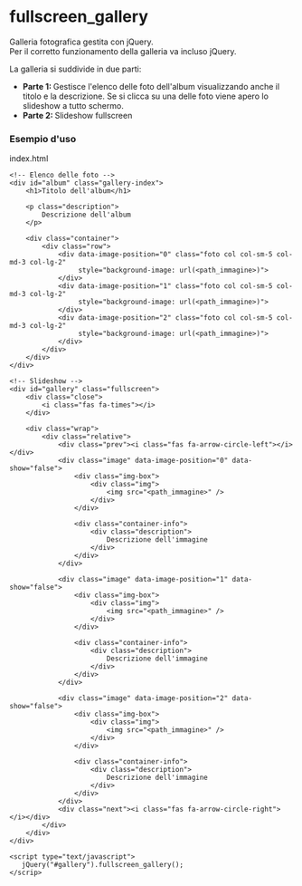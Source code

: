 # fullscreen_gallery

Galleria fotografica gestita con jQuery. <br />
Per il corretto funzionamento della galleria va incluso jQuery.


La galleria si suddivide in due parti:

<ul>
  <li><strong>Parte 1: </strong> Gestisce l'elenco delle foto dell'album visualizzando anche il titolo e la descrizione. Se si clicca su una delle foto viene apero lo slideshow a tutto schermo.</li>
  <li><strong>Parte 2: </strong> Slideshow fullscreen
</ul>

<h3>Esempio d'uso</h3>

index.html
```` 
<!-- Elenco delle foto -->
<div id="album" class="gallery-index">
    <h1>Titolo dell'album</h1>
    
    <p class="description">
        Descrizione dell'album
    </p>
    
    <div class="container">
        <div class="row">
            <div data-image-position="0" class="foto col col-sm-5 col-md-3 col-lg-2"
                 style="background-image: url(<path_immagine>)">
            </div>
            <div data-image-position="1" class="foto col col-sm-5 col-md-3 col-lg-2"
                 style="background-image: url(<path_immagine>)">
            </div>
            <div data-image-position="2" class="foto col col-sm-5 col-md-3 col-lg-2"
                 style="background-image: url(<path_immagine>)">
            </div>
        </div>
    </div>
</div>

<!-- Slideshow -->
<div id="gallery" class="fullscreen">
    <div class="close">
        <i class="fas fa-times"></i>
    </div>
    
    <div class="wrap">
        <div class="relative">
            <div class="prev"><i class="fas fa-arrow-circle-left"></i></div>
            <div class="image" data-image-position="0" data-show="false">
                <div class="img-box">
                    <div class="img">
                        <img src="<path_immagine>" />
                    </div>
                </div>
                
                <div class="container-info">
                    <div class="description">
                        Descrizione dell'immagine
                    </div>
                </div>
            </div>
            
            <div class="image" data-image-position="1" data-show="false">
                <div class="img-box">
                    <div class="img">
                        <img src="<path_immagine>" />
                    </div>
                </div>
                
                <div class="container-info">
                    <div class="description">
                        Descrizione dell'immagine
                    </div>
                </div>
            </div>
            
            <div class="image" data-image-position="2" data-show="false">
                <div class="img-box">
                    <div class="img">
                        <img src="<path_immagine>" />
                    </div>
                </div>
                
                <div class="container-info">
                    <div class="description">
                        Descrizione dell'immagine
                    </div>
                </div>
            </div>
            <div class="next"><i class="fas fa-arrow-circle-right"></i></div>
        </div>
    </div>
</div>

<script type="text/javascript">
   jQuery("#gallery").fullscreen_gallery();
</scrip>
````





















